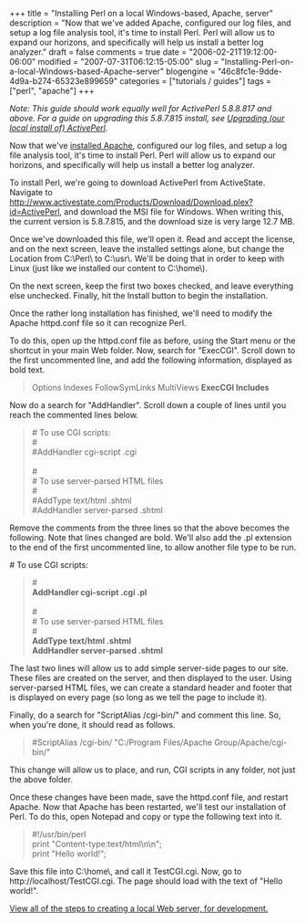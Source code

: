 +++
title = "Installing Perl on a local Windows-based, Apache, server"
description = "Now that we've added Apache, configured our log files, and setup a log file analysis tool, it's time to install Perl. Perl will allow us to expand our horizons, and specifically will help us install a better log analyzer."
draft = false
comments = true
date = "2006-02-21T19:12:00-06:00"
modified = "2007-07-31T06:12:15-05:00"
slug = "Installing-Perl-on-a-local-Windows-based-Apache-server"
blogengine = "46c8fc1e-9dde-4d9a-b274-65323e899659"
categories = ["tutorials / guides"]
tags = ["perl", "apache"]
+++

<div class="note">
<p>
<em>Note: This guide should work equally well for ActivePerl 5.8.8.817 and above.  For a guide on upgrading this 5.8.7.815 install, see <a href="http://strivinglife.net/wordpress/?p=142">Upgrading (our local install of) ActivePerl</a>.</em>
</p>
</div>
<p>
Now that we&#39;ve <a href="http://strivinglife.net/wordpress/2006/02/16/45/installing-apache-to-a-windows-based-computer-locally/">installed Apache</a>, configured our log files, and setup a log file analysis tool, it&#39;s time to install Perl. Perl will allow us to expand our horizons, and specifically will help us install a better log analyzer.
</p>
<!--more-->
<p>
To install Perl, we&#39;re going to download ActivePerl from ActiveState. Navigate to <a href="http://www.activestate.com/Products/Download/Download.plex?id=ActivePerl" onclick="window.open(this.href);return false;">http://www.activestate.com/Products/Download/Download.plex?id=ActivePerl</a>, and download the MSI file for Windows. When writing this, the current version is 5.8.7.815, and the download size is very large 12.7 MB.
</p>
<!--adsense-->
<p>
Once we&#39;ve downloaded this file, we&#39;ll open it. Read and accept the license, and on the next screen, leave the installed settings alone, but change the Location from C:\Perl\ to C:\usr\. We&#39;ll be doing that in order to keep with Linux (just like we installed our content to C:\home\).
</p>
<p>
On the next screen, keep the first two boxes checked, and leave everything else unchecked. Finally, hit the Install button to begin the installation.
</p>
<p>
Once the rather long installation has finished, we&#39;ll need to modify the Apache httpd.conf file so it can recognize Perl.
</p>
<p>
To do this, open up the httpd.conf file as before, using the Start menu or the shortcut in your main Web folder. Now, search for &quot;ExecCGI&quot;. Scroll down to the first uncommented line, and add the following information, displayed as bold text.
</p>
<blockquote>
	<p>
	Options Indexes FollowSymLinks MultiViews <strong>ExecCGI Includes</strong>
	</p>
</blockquote>
<p>
Now do a search for &quot;AddHandler&quot;. Scroll down a couple of lines until you reach the commented lines below.
</p>
<blockquote>
	<p>
	# To use CGI scripts:<br />
	#<br />
	#AddHandler cgi-script .cgi<br />
	<br />
	#<br />
	# To use server-parsed HTML files<br />
	#<br />
	#AddType text/html .shtml<br />
	#AddHandler server-parsed .shtml
	</p>
</blockquote>
<p>
Remove the comments from the three lines so that the above becomes the following. Note that lines changed are bold. We&#39;ll also add the .pl extension to the end of the first uncommented line, to allow another file type to be run.
</p>
<p>
# To use CGI scripts:
</p>
<blockquote>
	#<br />
	<strong>AddHandler cgi-script .cgi .pl</strong><br />
	<br />
	#<br />
	# To use server-parsed HTML files<br />
	#<br />
	<strong>AddType text/html .shtml</strong><br />
	<strong>AddHandler server-parsed .shtml</strong>
</blockquote>
<p>
The last two lines will allow us to add simple server-side pages to our site. These files are created on the server, and then displayed to the user. Using server-parsed HTML files, we can create a standard header and footer that is displayed on every page (so long as we tell the page to include it).
</p>
<p>
Finally, do a search for &quot;ScriptAlias /cgi-bin/&quot; and comment this line. So, when you&#39;re done, it should read as follows.
</p>
<blockquote>
	<p>
	#ScriptAlias /cgi-bin/ &quot;C:/Program Files/Apache Group/Apache/cgi-bin/&quot;
	</p>
</blockquote>
<p>
This change will allow us to place, and run, CGI scripts in any folder, not just the above folder.
</p>
<p>
Once these changes have been made, save the httpd.conf file, and restart Apache. Now that Apache has been restarted, we&#39;ll test our installation of Perl. To do this, open Notepad and copy or type the following text into it.
</p>
<blockquote>
	<p>
	#!/usr/bin/perl<br />
	print &quot;Content-type:text/html\n\n&quot;;<br />
	print &quot;Hello world!&quot;;
	</p>
</blockquote>
<p>
Save this file into C:\home\, and call it TestCGI.cgi. Now, go to http://localhost/TestCGI.cgi. The page should load with the text of &quot;Hello world!&quot;.
</p>
<a href="http://strivinglife.net/wordpress/a-local-apache-web-server-on-a-windows-xp-computer/">View all of the steps to creating a local Web server, for development.</a>

